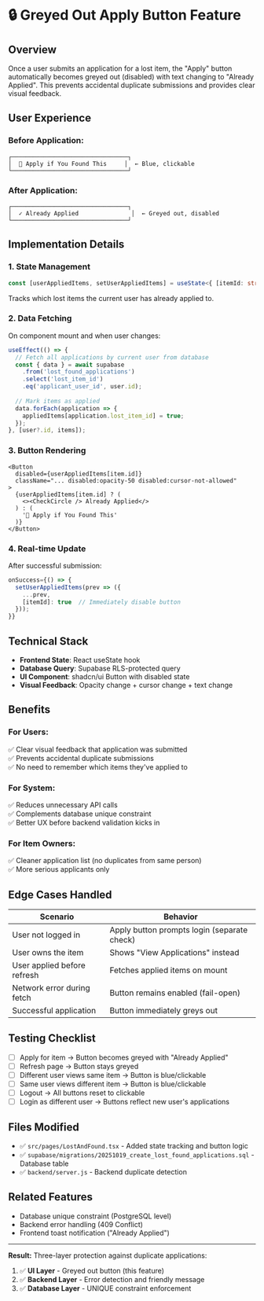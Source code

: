 # 🔒 Greyed Out Apply Button Feature

## Overview

Once a user submits an application for a lost item, the "Apply" button automatically becomes greyed out (disabled) with text changing to "Already Applied". This prevents accidental duplicate submissions and provides clear visual feedback.

## User Experience

### Before Application:
```
┌─────────────────────────────────┐
│  📝 Apply if You Found This     │  ← Blue, clickable
└─────────────────────────────────┘
```

### After Application:
```
┌─────────────────────────────────┐
│  ✓ Already Applied               │  ← Greyed out, disabled
└─────────────────────────────────┘
```

## Implementation Details

### 1. **State Management**
```typescript
const [userAppliedItems, setUserAppliedItems] = useState<{ [itemId: string]: boolean }>({})
```
Tracks which lost items the current user has already applied to.

### 2. **Data Fetching**
On component mount and when user changes:
```typescript
useEffect(() => {
  // Fetch all applications by current user from database
  const { data } = await supabase
    .from('lost_found_applications')
    .select('lost_item_id')
    .eq('applicant_user_id', user.id);
  
  // Mark items as applied
  data.forEach(application => {
    appliedItems[application.lost_item_id] = true;
  });
}, [user?.id, items]);
```

### 3. **Button Rendering**
```tsx
<Button
  disabled={userAppliedItems[item.id]}
  className="... disabled:opacity-50 disabled:cursor-not-allowed"
>
  {userAppliedItems[item.id] ? (
    <><CheckCircle /> Already Applied</>
  ) : (
    '📝 Apply if You Found This'
  )}
</Button>
```

### 4. **Real-time Update**
After successful submission:
```typescript
onSuccess={() => {
  setUserAppliedItems(prev => ({
    ...prev,
    [itemId]: true  // Immediately disable button
  }));
}}
```

## Technical Stack

- **Frontend State**: React useState hook
- **Database Query**: Supabase RLS-protected query
- **UI Component**: shadcn/ui Button with disabled state
- **Visual Feedback**: Opacity change + cursor change + text change

## Benefits

### For Users:
✅ Clear visual feedback that application was submitted  
✅ Prevents accidental duplicate submissions  
✅ No need to remember which items they've applied to  

### For System:
✅ Reduces unnecessary API calls  
✅ Complements database unique constraint  
✅ Better UX before backend validation kicks in  

### For Item Owners:
✅ Cleaner application list (no duplicates from same person)  
✅ More serious applicants only  

## Edge Cases Handled

| Scenario | Behavior |
|----------|----------|
| User not logged in | Apply button prompts login (separate check) |
| User owns the item | Shows "View Applications" instead |
| User applied before refresh | Fetches applied items on mount |
| Network error during fetch | Button remains enabled (fail-open) |
| Successful application | Button immediately greys out |

## Testing Checklist

- [ ] Apply for item → Button becomes greyed with "Already Applied"
- [ ] Refresh page → Button stays greyed
- [ ] Different user views same item → Button is blue/clickable
- [ ] Same user views different item → Button is blue/clickable
- [ ] Logout → All buttons reset to clickable
- [ ] Login as different user → Buttons reflect new user's applications

## Files Modified

- ✅ `src/pages/LostAndFound.tsx` - Added state tracking and button logic
- ✅ `supabase/migrations/20251019_create_lost_found_applications.sql` - Database table
- ✅ `backend/server.js` - Backend duplicate detection

## Related Features

- Database unique constraint (PostgreSQL level)
- Backend error handling (409 Conflict)
- Frontend toast notification ("Already Applied")

---

**Result:** Three-layer protection against duplicate applications:
1. ✅ **UI Layer** - Greyed out button (this feature)
2. ✅ **Backend Layer** - Error detection and friendly message
3. ✅ **Database Layer** - UNIQUE constraint enforcement
